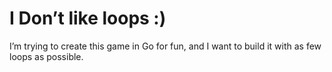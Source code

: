 # I Don’t like loops :) 
I’m trying to create this game in Go for fun, and I want to build it with as few loops as possible.
